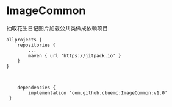 # ImageCommon
抽取花生日记图片加载公共类做成依赖项目



	allprojects {
		repositories {
			...
			maven { url 'https://jitpack.io' }
		}
	}



        dependencies {
	        implementation 'com.github.cbuemc:ImageCommon:v1.0'
	 }
